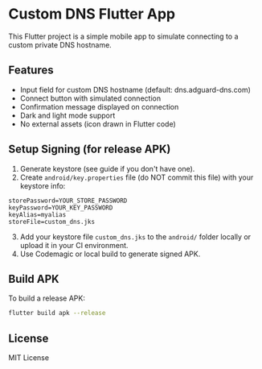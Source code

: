# Custom DNS Flutter App

This Flutter project is a simple mobile app to simulate connecting to a custom private DNS hostname.

## Features
- Input field for custom DNS hostname (default: dns.adguard-dns.com)
- Connect button with simulated connection
- Confirmation message displayed on connection
- Dark and light mode support
- No external assets (icon drawn in Flutter code)

## Setup Signing (for release APK)

1. Generate keystore (see guide if you don't have one).
2. Create `android/key.properties` file (do NOT commit this file) with your keystore info:

```properties
storePassword=YOUR_STORE_PASSWORD
keyPassword=YOUR_KEY_PASSWORD
keyAlias=myalias
storeFile=custom_dns.jks
```

3. Add your keystore file `custom_dns.jks` to the `android/` folder locally or upload it in your CI environment.
4. Use Codemagic or local build to generate signed APK.

## Build APK

To build a release APK:

```bash
flutter build apk --release
```

## License
MIT License